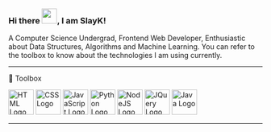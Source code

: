 ### Hi there <img src="https://raw.githubusercontent.com/MartinHeinz/MartinHeinz/master/wave.gif" width="30px">, I am SlayK!


A Computer Science Undergrad, Frontend Web Developer, Enthusiastic about Data Structures, Algorithms and Machine Learning. You can refer to the toolbox to know about the technologies I am using currently.


---

🧰 Toolbox

<img src="https://cdn.worldvectorlogo.com/logos/html5.svg" alt="HTML Logo" width="50" height="50"/>  <img src="https://cdn.worldvectorlogo.com/logos/css3.svg" alt="CSS Logo" width="50" height="50"/>  <img src="https://cdn.worldvectorlogo.com/logos/logo-javascript.svg" alt="JavaScript Logo" width="50" height="50"/>  <img src="https://cdn.worldvectorlogo.com/logos/python-3.svg" alt="Python Logo" width="50" height="50"/>  <img src="https://cdn.worldvectorlogo.com/logos/nodejs-1.svg" alt="NodeJS Logo" width="50" height="50"/>  <img src="https://cdn.worldvectorlogo.com/logos/jquery-2.svg" alt="JQuery Logo" width="50" height="50"/>  <img src="https://cdn.worldvectorlogo.com/logos/java-4.svg" alt="Java Logo" width="50" height="50"/> 


---

<!--
**slayk/slayk** is a ✨ _special_ ✨ repository because its `README.md` (this file) appears on your GitHub profile.

Here are some ideas to get you started:

- 🔭 I’m currently working on ...
- 🌱 I’m currently learning ...
- 👯 I’m looking to collaborate on ...
- 🤔 I’m looking for help with ...
- 💬 Ask me about ...
- 📫 How to reach me: ...
- 😄 Pronouns: ...
- ⚡ Fun fact: ...
-->
